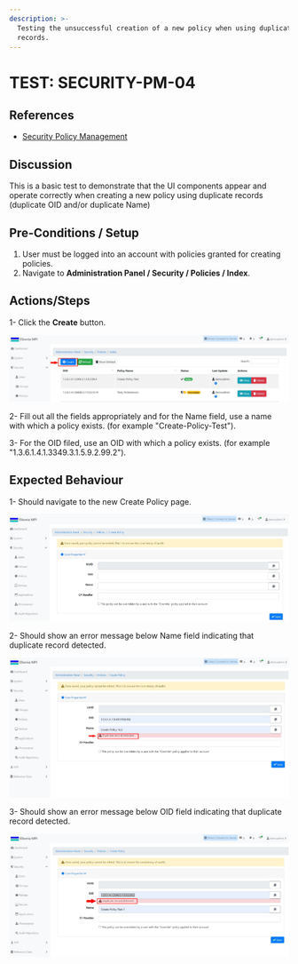 ```yaml
---
description: >-
  Testing the unsuccessful creation of a new policy when using duplicate
  records.
---
```


# TEST: SECURITY-PM-04

## References

* [Security Policy Management](broken-reference)

## Discussion

This is a basic test to demonstrate that the UI components appear and operate correctly when creating a new policy using duplicate records (duplicate OID and/or duplicate Name)



## Pre-Conditions / Setup

1. User must be logged into an account with policies granted for creating policies.
2. Navigate to **Administration Panel / Security / Policies / Index**.

## Actions/Steps

1- Click the **Create** button.

![](<../../../../../../.gitbook/assets/1 (10).jpg>)

2- Fill out all the fields appropriately and for the Name field, use a name with which a policy exists. (for example "Create-Policy-Test").

3- For the OID filed, use an OID with which a policy exists. (for example "1.3.6.1.4.1.3349.3.1.5.9.2.99.2").





## Expected Behaviour

1- Should navigate to the new Create Policy page.

![](<../../../../../../.gitbook/assets/dnld1 (2).jpg>)

2- Should show an error message below Name field indicating that duplicate record detected.

![](<../../../../../../.gitbook/assets/5 (2).jpg>)

3- Should show an error message below OID field indicating that duplicate record detected.

![](<../../../../../../.gitbook/assets/6 (3).jpg>)
